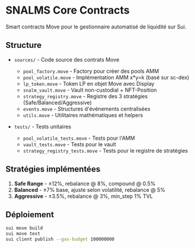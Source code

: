 # SNALMS Core Contracts

Smart contracts Move pour le gestionnaire automatisé de liquidité sur Sui.

## Structure

- `sources/` - Code source des contrats Move
  - `pool_factory.move` - Factory pour créer des pools AMM
  - `pool_volatile.move` - Implémentation AMM x*y=k (basé sur sc-dex)
  - `lp_token.move` - Token LP en objet Move avec Display
  - `snalm_vault.move` - Vault non-custodial + NFT-Position
  - `strategy_registry.move` - Registre des 3 stratégies (Safe/Balanced/Aggressive)
  - `events.move` - Structures d'événements centralisées
  - `utils.move` - Utilitaires mathématiques et helpers

- `tests/` - Tests unitaires
  - `pool_volatile_tests.move` - Tests pour l'AMM
  - `vault_tests.move` - Tests pour le vault
  - `strategy_registry_tests.move` - Tests pour le registre de stratégies

## Stratégies implémentées

1. **Safe Range** - ±12%, rebalance @ 8%, compound @ 0.5%
2. **Balanced** - ±7% base, ajuste selon volatilité, rebalance @ 5%
3. **Aggressive** - ±3.5%, rebalance @ 3%, min_step 1% TVL

## Déploiement

```bash
sui move build
sui move test
sui client publish --gas-budget 100000000
```
